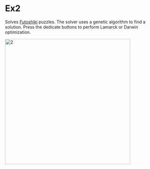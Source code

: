 # Ex2
Solves [Futoshiki](https://www.futoshiki.org/) puzzles.
The solver uses a genetic algorithm to find a solution.
Press the dedicate buttons to perform Lamarck or Darwin optimization.

<img width="414" alt="2" src="https://user-images.githubusercontent.com/60240620/169706996-8052578a-a154-4c27-9de2-4bf99eafc33e.png">
